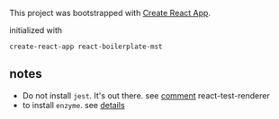 This project was bootstrapped with [Create React App](https://github.com/facebookincubator/create-react-app).

initialized with
```
create-react-app react-boilerplate-mst
```

## notes
* Do not install `jest`.  It's out there.  see [comment](https://github.com/facebook/jest/issues/6393#issuecomment-394629892)
react-test-renderer
* to install `enzyme`.  see [details](https://github.com/facebook/create-react-app/blob/master/packages/react-scripts/template/README.md#testing-components)
